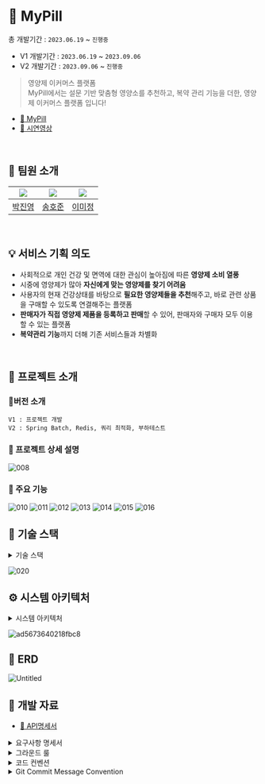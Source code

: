 # 💊 MyPill
총 개발기간 : `2023.06.19` ~ `진행중`
- V1 개발기간 : `2023.06.19` ~ `2023.09.06`
- V2 개발기간 :  `2023.09.06` ~ `진행중` 


> 영양제 이커머스 플랫폼</br>
MyPill에서는 설문 기반 맞춤형 영양소를 추천하고, 복약 관리 기능을 더한, 영양제 이커머스 플랫폼 입니다!
- [🔗 MyPill](https://www.mypill.shop/)
- [🔗 시연영상](https://youtu.be/VYYzGUSq1Hk)
</br>

## 🦁 팀원 소개 
| [![](https://avatars.githubusercontent.com/u/94813918?v=4)](https://github.com/jny0) | [![](https://avatars.githubusercontent.com/u/99067128?v=4)](https://github.com/hojunking96)  | [![](https://avatars.githubusercontent.com/u/64017307?v=4)](https://github.com/leemimi) |  
|:---------------------------------------------------------------------------------------:|:-----------------------------------------------------------------------------------------:|:----------------------------------------------------------------------------------------------------------:|
|                            [박진영](https://github.com/jny0)                             |                            [송호준](https://github.com/hojunking96)                             |                                      [이미정](https://github.com/leemimi)  

</br>

## 💡 서비스 기획 의도

- 사회적으로 개인 건강 및 면역에 대한 관심이 높아짐에 따른 **영양제 소비 열풍**
- 시중에 영양제가 많아 **자신에게 맞는 영양제를 찾기 어려움**
- 사용자의 현재 건강상태를 바탕으로 **필요한 영양제들을 추천**해주고, 바로 관련 상품을 구매할 수 있도록 연결해주는 플랫폼
- **판매자가 직접 영양제 제품을 등록하고 판매**할 수 있어, 판매자와 구매자 모두 이용할 수 있는 플랫폼
- **복약관리 기능**까지 더해 기존 서비스들과 차별화

</br>

## 📢 프로젝트 소개

### 🎈버전 소개
    
    V1 : 프로젝트 개발
    V2 : Spring Batch, Redis, 쿼리 최적화, 부하테스트

### 🔎 프로젝트 상세 설명

![008](https://github.com/MyPill2023/MyPill/assets/64017307/99b11419-98d4-45b0-bb44-849c2d908528)

### 💫 주요 기능
![010](https://github.com/MyPill2023/MyPill/assets/64017307/1838c57f-68d9-4b49-9c36-d1e5630ade67)
![011](https://github.com/MyPill2023/MyPill/assets/64017307/a8a65f94-160b-4c82-a3b6-f03a0f8d3b2b)
![012](https://github.com/MyPill2023/MyPill/assets/64017307/53a8c7c5-1986-4f66-9640-74a4657658c2)
![013](https://github.com/MyPill2023/MyPill/assets/64017307/bc80ae00-cab1-4b88-adcc-626fdd08c45b)
![014](https://github.com/MyPill2023/MyPill/assets/64017307/2263a6bb-1b59-4ab3-9716-86077b86113e)
![015](https://github.com/MyPill2023/MyPill/assets/64017307/8ae7bf83-1d38-467d-af89-4b7424258308)
![016](https://github.com/MyPill2023/MyPill/assets/64017307/5fcba384-7f75-43b2-9ea5-03e1ce98d566)

## 📌 기술 스택
<details>
<summary>기술 스택</summary>
  
### Front

- HTML, CSS, JS
- 타임리프
- 제이쿼리
- 테일윈드
- 데이지UI

### BackEnd

- SpringBoot 3.xx
- java 17
- mariaDB
- Spring Oauth 2.0
- 스프링 시큐리티
- 공공데이터 API
- 토스페이먼츠 결제 모듈

### Infra

- NGINX
- 젠킨스
- 도커
- 레디스
- 네이버 클라우드 플랫폼
- 네이버 오브젝트 스토리지
- 네이버 CDN+

</details>

![020](https://github.com/MyPill2023/MyPill/assets/64017307/55ae15a1-f06d-4920-867f-1f5cf3d5b4fb)

## ⚙️ 시스템 아키텍처

<details>
<summary>시스템 아키텍처</summary>

- 스프링부트 3.XX
- JAVA 17
- MariaDB
- 네이버 클라우드 플랫폼
- 네이버 오브젝트 스토리지
- 네이버 CDN+
- Jenkins
- Redis
- 토스페이먼츠 결제 모듈
- Spring Oauth 2.0
    - 네이버
    - 카카오
- API들
    - 위치 정보
        - 카카오 Map API
    - 공공데이터
        - 영양소 정보 있는것들 - 기본 데이터 쌓아둔것들 어디서 가져왔더라?
        - 건강기능식품 판매업
            
            [데이터활용서비스](https://www.foodsafetykorea.go.kr/api/openApiInfo.do?menu_grp=MENU_GRP31&menu_no=656&show_cnt=10&start_idx=1&svc_no=I1290&svc_type_cd=API_TYPE06)
            
        - 공정거래위원회_통신판매사업자 등록현황 제공 조회 서비스
            
            [공정거래위원회_통신판매사업자 등록현황 제공 조회 서비스](https://www.data.go.kr/data/15112404/openapi.do)
            

- Swagger
- DDD(Domain-Driven-Design)

</details>

![ad5673640218fbc8](https://github.com/MyPill2023/MyPill/assets/64017307/5f4d29f8-89be-4518-9d75-6af04c8b3211)

## 📄 ERD
![Untitled](https://github.com/MyPill2023/.github/assets/64017307/c91eb2d6-b87b-439c-af2d-476cc010c1ee)



## 📂 개발 자료

- [🔗 API명세서](https://www.mypill.shop/swagger-ui/index.html#/)

<details>
<summary>요구사항 명세서</summary>

![요구사항명세서](https://github.com/MyPill2023/MyPill/assets/64017307/61beece2-6c77-473d-9534-c5bc8456cc73)

</details>

<details>
<summary>그라운드 룰</summary>

### **그라운드 룰**

🍎 정규 회의는 매일 13시 → 이전까지 구현 상태 체크 및 오늘 진행상황 공유

🗣 불참해야 할 일 생길 때, 하루 전에는 말을 해주기

⚠️ 공지 확인 시 12시간 내에 답장 해주기 + 공지 확인 후에 ✅ 체크 필수

📝 공부하다 모르는 내용 생기면 공유하고 서로 같이 고민하기

🗣 PR 승인 전에 코드 점검하고 확인 후 승인하기

</details>

<details>
<summary>코드 컨벤션</summary>

## ☑️ 코드 컨벤션


🐫 **함수명, 변수명은 소문자 카멜케이스로 작성**

🐫 **클래스, 생성자명은 대문자 카멜케이스로 작성**

©️상수명은 CONSTANT_CASE로 작성

  
1.메서드명은 동사, 혹은 동사구로 작성
    ex) sendMessage(O) mesasage(x)

2. 다른 변수와 상수들은 명사, 혹은 명사구로 작성
    ex) makeResult(X) taskResult(O)

- 객체 이름을 함수 이름에 중복해서 넣지 않기 (상위 이름을 하위 이름에 중복시키지 않기)
- 하나의 메소드와 클래스는 하나의 목적만 수행하게 만드는 것을 권장

**메소드 순서**

- public 먼저 다 적고 private 적기
- Controller의 메소드 호출 순서대로 Service 작성
- Controller: 조회→생성→수정→삭제

**메소드 컨벤션**

- 리소스 생성 `create()`
- 리소스 조회 `getXXX()`
- 리소스 목록 조회 `getList()`
- 리소스 수정 `update()`
- 리소스 삭제 `delete()`


**주석은 설명하려는 구문에 맞춰 들여쓰기**

```java
// Good
void someFunction() {
  ...

  // statement에 관한 주석
  statements
}
```

**이항** **연산자 사이에는 공백을 추가**

```java
a+b+c+d // bad
a + b + c + d // good
```

☝ 콤마 다음에 값이 올 경우 공백을 추가

```java
int[] arr = [1,2,3,4]; //bad
int[] arr = [1, 2, 3, 4]; //good
```

⚠️  1. @Override 어노테이션은 꼭 붙이자

1. try-catch문에서 어지간한 경우에는 catch문을 비워두지 말자. 아무것도 적지 않는 것이 확실히 맞다면 주석을 넣어둔다.

- 모든 예외 케이스에 대한 고려

</details>

<details>
<summary>Git Commit Message Convention</summary>

### 커밋 유형

- 대문자로 작성

| 커밋 유형 | 의미 |
| --- | --- |
| Feat | 새로운 기능 추가 |
| Fix | 버그 수정 |
| Docs | 문서 수정 |
| Style | 코드 formatting, 세미콜론 누락, 코드 자체의 변경이 없는 경우 |
| Refactor | 코드 리팩토링 |
| Test | 테스트 코드, 리팩토링 테스트 코드 추가 |
| Chore | 패키지 매니저 수정, 그 외 기타 수정 ex) .gitignore |
| Design | CSS 등 사용자 UI 디자인 변경 |
| Comment | 필요한 주석 추가 및 변경 |
| Rename | 파일 또는 폴더 명을 수정하거나 옮기는 작업만인 경우 |
| Remove | 파일을 삭제하는 작업만 수행한 경우 |
| !BREAKING CHANGE | 커다란 API 변경의 경우 |
| !HOTFIX | 급하게 치명적인 버그를 고쳐야 하는 경우 |
| Deploy | 배포 관련 |
- 한 커밋에는 한 가지 문제만 작성
- 제목과 본문 빈 행으로 분리
- 제목 첫 글자는 대문자로, 끝에는 `.` 금지
- 제목은 50자 이내로 할 것
- 가독성 높이기
- 어떻게, 무엇을, 왜에 맞추어 작성
- merge는 squash로

### PR

- 추가사항
- 변경사항
- 특이사항

</details>
